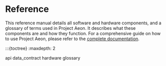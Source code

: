 # Reference

This reference manual details all software and hardware components, and a glossary of terms used in Project Aeon. It describes what these components are and how they function. For a comprehensive guide on how to use Project Aeon, please refer to the [complete documentation](target-home).

:::{toctree}
:maxdepth: 2

api
data_contract
hardware
glossary